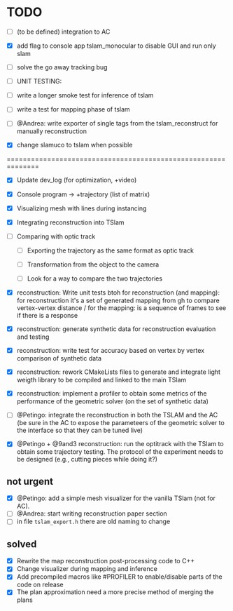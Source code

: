 # TODO

- [ ] (to be defined) integration to AC
- [x] add flag to console app tslam_monocular to disable GUI and run only slam
- [ ] solve the go away tracking bug
- [ ] UNIT TESTING:
- [ ] write a longer smoke test for inference of tslam
- [ ] write a test for mapping phase of tslam
- [ ] @Andrea: write exporter of single tags from the tslam_reconstruct for manually reconstruction
- [x] change slamuco to tslam when possible










==============================================================

- [x] Update dev_log (for optimization, +video)
- [x] Console program -> +trajectory (list of matrix)
- [x] Visualizing mesh with lines during instancing
- [x] Integrating reconstruction into TSlam
- [ ] Comparing with optic track
  - [ ] Exporting the trajectory as the same format as optic track
  - [ ] Transformation from the object to the camera
  - [ ] Look for a way to compare the two trajectories


- [x] reconstruction: Write unit tests btoh for reconstruction (and mapping): for reconstruction it's a set of generated mapping from gh to compare vertex-vertex distance / for the mapping: is a sequence of frames to see if there is a response
- [x] reconstruction: generate synthetic data for reconstruction evaluation and testing
- [x] reconstruction: write test for accuracy based on vertex by vertex comparison of synthetic data

- [x] reconstruction: rework CMakeLists files to generate and integrate light weigth library to be compiled and linked to the main TSlam
- [x] reconstruction: implement a profiler to obtain some metrics of the performance of the geometric solver (on the set of synthetic data)

- [ ] @Petingo: integrate the reconstruction in both the TSLAM and the AC (be sure in the AC to expose the parameteers of the geometric solver to the interface so that they can be tuned live)
- [x] @Petingo + @9and3 reconstruction: run the optitrack with the TSlam to obtain some trajectory testing. The protocol of the experiment needs to be designed (e.g., cutting pieces while doing it?)

## not urgent
- [x] @Petingo: add a simple mesh visualizer for the vanilla TSlam (not for AC).
- [ ] @Andrea: start writing reconstruction paper section
- [ ] in file `tslam_export.h` there are old naming to change

## solved
- [x] Rewrite the map reconstruction post-processing code to C++
- [x] Change visualizer during mapping and inference
- [x] Add precompiled macros like #PROFILER to enable/disable parts of the code on release
- [x] The plan approximation need a more precise method of merging the plans
